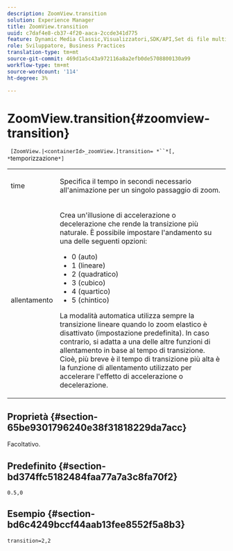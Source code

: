 ```yaml
---
description: ZoomView.transition
solution: Experience Manager
title: ZoomView.transition
uuid: c7daf4e8-cb37-4f20-aaca-2ccde341d775
feature: Dynamic Media Classic,Visualizzatori,SDK/API,Set di file multimediali diversi
role: Sviluppatore, Business Practices
translation-type: tm+mt
source-git-commit: 469d1a5c43a972116a8a2efb0de5708800130a99
workflow-type: tm+mt
source-wordcount: '114'
ht-degree: 3%

---
```



# ZoomView.transition{#zoomview-transition}

` [ZoomView.|<containerId>_zoomView.]transition= *``*[, *`temporizzazione`*]`

<table id="table_9E7BB12BF371419F88DD4D24EF04632C"> 
 <tbody> 
  <tr> 
   <td colname="col1"> <p> <span class="codeph"><span class="varname"> time</span></span> </p> </td> 
   <td colname="col2"> <p> Specifica il tempo in secondi necessario all'animazione per un singolo passaggio di zoom. </p> </td> 
  </tr> 
  <tr> 
   <td colname="col1"> <p> <span class="codeph"><span class="varname"> allentamento</span></span> </p> </td> 
   <td colname="col2"> <p> Crea un'illusione di accelerazione o decelerazione che rende la transizione più naturale. È possibile impostare l'andamento su una delle seguenti opzioni: </p> <p> 
     <ul id="ul_DA0D1CF2F2484410BFCCACA86661702E"> 
      <li id="li_93A2D53A53314D9594CEDC9EB20381D4">0 (auto) </li> 
      <li id="li_AD6A1F03DE544959BC4AA0DD97494F8C"> 1 (lineare) </li> 
      <li id="li_816A3CE796E3415B9650DDA204412A6A"> 2 (quadratico) </li> 
      <li id="li_EF00BF6CA2AA48FEB54015FFBA9F8DD4"> 3 (cubico) </li> 
      <li id="li_F3CB7F0821AF489C84A0CA155F5031A2"> 4 (quartico) </li> 
      <li id="li_F5B844DAF4CC453CA58BF09A660D139F"> 5 (chintico) </li> 
     </ul> </p> <p>La modalità automatica utilizza sempre la transizione lineare quando lo zoom elastico è disattivato (impostazione predefinita). In caso contrario, si adatta a una delle altre funzioni di allentamento in base al tempo di transizione. Cioè, più breve è il tempo di transizione più alta è la funzione di allentamento utilizzato per accelerare l'effetto di accelerazione o decelerazione. </p> </td> 
  </tr> 
 </tbody> 
</table>

## Proprietà {#section-65be9301796240e38f31818229da7acc}

Facoltativo.

## Predefinito {#section-bd374ffc5182484faa77a7a3c8fa70f2}

`0.5,0`

## Esempio {#section-bd6c4249bccf44aab13fee8552f5a8b3}

`transition=2,2`
